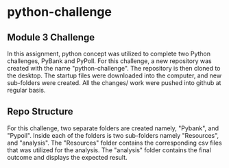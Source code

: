 # python-challenge
## Module 3 Challenge
 In this assignment, python concept was utilized to complete two Python challenges, PyBank and PyPoll. For this challenge, a new repository was created with the name "python-challenge". The repository is then cloned to the desktop. The startup files were downloaded into the computer, and new sub-folders were created. All the changes/ work were pushed into github at regular basis.
 
## Repo Structure   
For this challenge, two separate folders are created namely, "Pybank", and "Pypoll". Inside each of the folders is two sub-folders namely "Resources", and "analysis". The "Resources" folder contains the corresponding csv files that was utilized for the analysis.
The "analysis" folder contains the final outcome and displays the expected result. 
    
